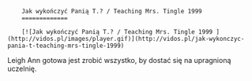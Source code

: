 
        Jak wykończyć Panią T.? / Teaching Mrs. Tingle 1999 
        =============
        
        [![Jak wykończyć Panią T.? / Teaching Mrs. Tingle 1999 ](http://vidos.pl/images/player.gif)](http://vidos.pl/jak-wykonczyc-pania-t-teaching-mrs-tingle-1999)
        
        
 Leigh Ann gotowa jest zrobić wszystko, by dostać się na upragnioną uczelnię.
    